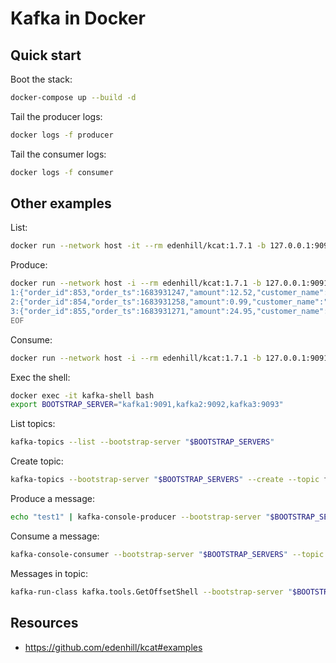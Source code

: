 # Kafka in Docker

## Quick start

Boot the stack:

```bash
docker-compose up --build -d
```

Tail the producer logs:

```bash
docker logs -f producer
```

Tail the consumer logs:

```bash
docker logs -f consumer
```

## Other examples

List:

```bash
docker run --network host -it --rm edenhill/kcat:1.7.1 -b 127.0.0.1:9091 -L
```

Produce:

```bash
docker run --network host -i --rm edenhill/kcat:1.7.1 -b 127.0.0.1:9091 -t test -K: -P <<EOF
1:{"order_id":853,"order_ts":1683931247,"amount":12.52,"customer_name":"Ruan Bekker"}
2:{"order_id":854,"order_ts":1683931258,"amount":0.99,"customer_name":"James Frank"}
3:{"order_id":855,"order_ts":1683931271,"amount":24.95,"customer_name":"Peter Smith"}
EOF
```

Consume:

```bash
docker run --network host -i --rm edenhill/kcat:1.7.1 -b 127.0.0.1:9091 -C -f '\nKey (%K bytes): %k\t\nValue (%S bytes): %s\n\Partition: %p\tOffset: %o\n--\n' -t test
```

Exec the shell:

```bash
docker exec -it kafka-shell bash
export BOOTSTRAP_SERVER="kafka1:9091,kafka2:9092,kafka3:9093"
```

List topics:

```bash
kafka-topics --list --bootstrap-server "$BOOTSTRAP_SERVERS"
```

Create topic:

```bash
kafka-topics --bootstrap-server "$BOOTSTRAP_SERVERS" --create --topic foobar --partitions 1 --replication-factor 3 --if-not-exists
```

Produce a message:

```bash
echo "test1" | kafka-console-producer --bootstrap-server "$BOOTSTRAP_SERVERS" --topic foobar
```

Consume a message:

```bash
kafka-console-consumer --bootstrap-server "$BOOTSTRAP_SERVERS" --topic foobar --from-beginning
```

Messages in topic:

```bash
kafka-run-class kafka.tools.GetOffsetShell --bootstrap-server "$BOOTSTRAP_SERVERS" --topic foobar | awk -F  ":" '{sum += $3} END {print "Result: "sum}'
```

## Resources

- <https://github.com/edenhill/kcat#examples>

